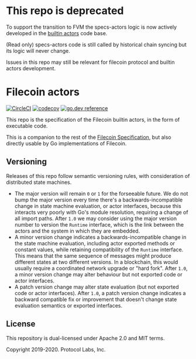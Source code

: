 # This repo is deprecated

To support the transition to FVM the specs-actors logic is now actively developed in the [builtin actors](https://github.com/filecoin-project/builtin-actors) code base.  

(Read only) specs-actors code is still called by historical chain syncing but its logic will never change.

Issues in this repo may still be relevant for filecoin protocol and builtin actors development.

# Filecoin actors
[![CircleCI](https://circleci.com/gh/filecoin-project/specs-actors.svg?style=svg)](https://circleci.com/gh/filecoin-project/specs-actors)
[![codecov](https://codecov.io/gh/filecoin-project/specs-actors/branch/master/graph/badge.svg)](https://codecov.io/gh/filecoin-project/specs-actors)
[![go.dev reference](https://img.shields.io/badge/go.dev-reference-007d9c?logo=go&logoColor=white)](https://pkg.go.dev/github.com/filecoin-project/specs-actors)

This repo is the specification of the Filecoin builtin actors, in the form of executable code.

This is a companion to the rest of the [Filecoin Specification](https://github.com/filecoin-project/specs), 
but also directly usable by Go implementations of Filecoin.

## Versioning

Releases of this repo follow semantic versioning rules, with consideration of distributed state machines.
- The major version will remain `0` or `1` for the forseeable future. 
  We do not bump the major version every time there's a backwards-incompatible change in state machine evaluation, 
  or actor interfaces, because this interacts very poorly with Go's module resolution, 
  requiring a change of all import paths.
  After `1.0` we may consider using the major version number to version the `Runtime` interface, which is the link between
  the actors and the system in which they are embedded.
- A minor version change indicates a backwards-incompatible change in the state machine evaluation, including
  actor exported methods or constant values, while retaining compatibility of the `Runtime` interface.
  This means that the same sequence of messages might produce different states at two different versions.
  In a blockchain, this would usually require a coordinated network upgrade or "hard fork".
  After `1.0`, a minor version change may alter behaviour but not exported code or actor interfaces.
- A patch version change may alter state evaluation (but not exported code or actor interfaces).
  After `1.0`, a patch version change indicates a backward compatible fix or improvement that doesn't change
  state evaluation semantics or exported interfaces. 

## License
This repository is dual-licensed under Apache 2.0 and MIT terms.

Copyright 2019-2020. Protocol Labs, Inc.

